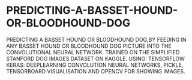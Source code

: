 # PREDICTING-A-BASSET-HOUND-OR-BLOODHOUND-DOG
PREDICTING A BASSET HOUND OR BLOODHOUND DOG,BY FEEDING IN ANY  BASSET HOUND OR BLOODHOUND DOG PICTURE INTO THE CONVOLUTIONAL NEURAL NETWORK. TRAINED ON THE SIMPLIFIED STANFORD DOG IMAGES DATASET ON KAGGLE. USING: TENSORFLOW KERAS: DEEPLEARNING CONVOLUTION NEURAL NETWORKS, PICKLE, TENSORBOARD VISUALISATION AND OPENCV FOR SHOWING IMAGES.
